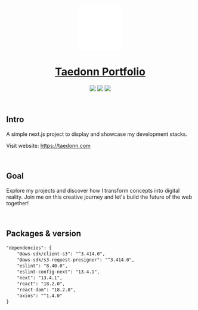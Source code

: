 <p align="center">
  <a href="https://fonts.taedonn.com">
      <img src="./public/logo.svg" height="120">
      <h1 align="center">Taedonn Portfolio</h1>
  </a>
  <p align="center">
    <img src="https://img.shields.io/badge/Made%20with-Next.js%20%4013.4.1-%23202124"/>
    <img src="https://img.shields.io/badge/Built%20on-Node%20%4016.13.2-%2337873A"/>
    <img src="https://img.shields.io/badge/Protected%20under-GPL%20v3.0-blue"/>
  </p>
</p>

&nbsp;

## Intro

A simple next.js project to display and showcase my development stacks.

Visit website: https://taedonn.com

&nbsp;

## Goal

Explore my projects and discover how I transform concepts into digital reality. Join me on this creative journey and let's build the future of the web together!

&nbsp;

## Packages & version

```
"dependencies": {
    "@aws-sdk/client-s3": "^3.414.0",
    "@aws-sdk/s3-request-presigner": "^3.414.0",
    "eslint": "8.40.0",
    "eslint-config-next": "13.4.1",
    "next": "13.4.1",
    "react": "18.2.0",
    "react-dom": "18.2.0",
    "axios": "^1.4.0"
}
```
